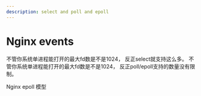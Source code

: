 ```yaml
---
description: select and poll and epoll
---
```


# Nginx events

不管你系统单进程能打开的最大fd数是不是1024， 反正select就支持这么多。 不管你系统单进程能打开的最大fd数是不是1024， 反正poll/epoll支持的数量没有限制。

Nginx epoll 模型

